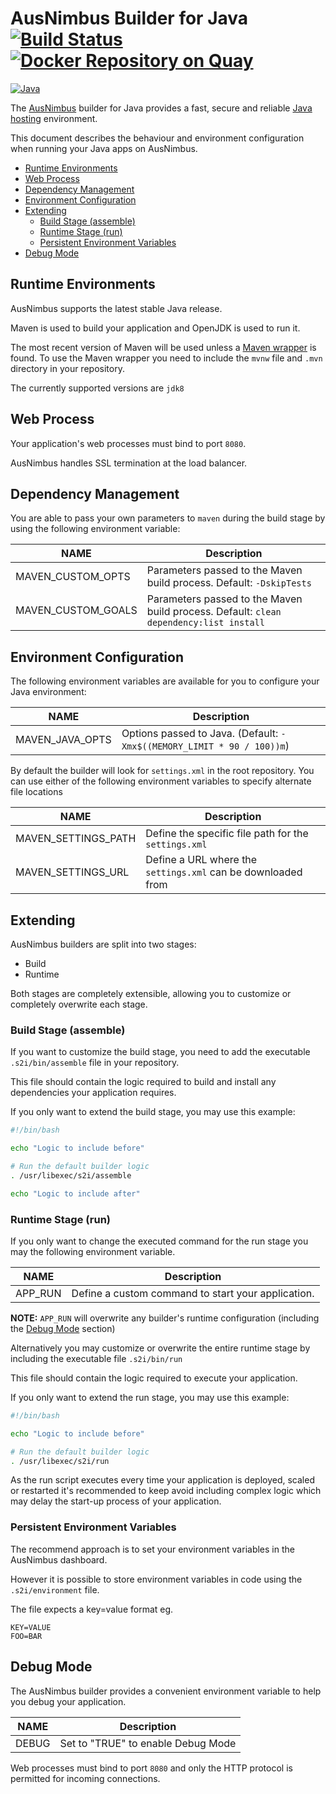 # AusNimbus Builder for Java [![Build Status](https://travis-ci.org/ausnimbus/s2i-java.svg?branch=master)](https://travis-ci.org/ausnimbus/s2i-java) [![Docker Repository on Quay](https://quay.io/repository/ausnimbus/s2i-java/status "Docker Repository on Quay")](https://quay.io/repository/ausnimbus/s2i-java)

[![Java](https://user-images.githubusercontent.com/2239920/27720635-f9da4d7c-5d9d-11e7-9b1d-82f21acd2944.jpg)](https://www.ausnimbus.com.au/)

The [AusNimbus](https://www.ausnimbus.com.au/) builder for Java provides a fast, secure and reliable [Java hosting](https://www.ausnimbus.com.au/languages/java-hosting/) environment.

This document describes the behaviour and environment configuration when running your Java apps on AusNimbus.

- [Runtime Environments](#runtime-environments)
- [Web Process](#web-process)
- [Dependency Management](#dependency-management)
- [Environment Configuration](#environment-configuration)
- [Extending](#extending)
  - [Build Stage (assemble)](#build-stage-assemble)
  - [Runtime Stage (run)](#runtime-stage-run)
  - [Persistent Environment Variables](#persistent-environment-variables)
- [Debug Mode](#debug-mode)

## Runtime Environments

AusNimbus supports the latest stable Java release.

Maven is used to build your application and OpenJDK is used to run it.

The most recent version of Maven will be used unless a [Maven wrapper](https://github.com/takari/maven-wrapper) is found. To use the Maven wrapper you need to include the `mvnw` file and `.mvn` directory in your repository.

The currently supported versions are `jdk8`

## Web Process

Your application's web processes must bind to port `8080`.

AusNimbus handles SSL termination at the load balancer.

## Dependency Management

You are able to pass your own parameters to `maven` during the build stage by using the following environment variable:

NAME               | Description
-------------------|-------------
MAVEN_CUSTOM_OPTS  | Parameters passed to the Maven build process. Default: `-DskipTests`
MAVEN_CUSTOM_GOALS | Parameters passed to the Maven build process. Default: `clean dependency:list install`

## Environment Configuration

The following environment variables are available for you to configure your Java environment:

NAME                | Description
--------------------|-------------
MAVEN_JAVA_OPTS     | Options passed to Java. (Default: `-Xmx$((MEMORY_LIMIT * 90 / 100))m`)

By default the builder will look for `settings.xml` in the root repository. You can use either of the following environment variables to specify alternate file locations

NAME                | Description
--------------------|------------------------
MAVEN_SETTINGS_PATH | Define the specific file path for the `settings.xml`
MAVEN_SETTINGS_URL  | Define a URL where the `settings.xml` can be downloaded from

## Extending

AusNimbus builders are split into two stages:

- Build
- Runtime

Both stages are completely extensible, allowing you to customize or completely overwrite each stage.

### Build Stage (assemble)

If you want to customize the build stage, you need to add the executable `.s2i/bin/assemble` file in your repository.

This file should contain the logic required to build and install any dependencies your application requires.

If you only want to extend the build stage, you may use this example:

```sh
#!/bin/bash

echo "Logic to include before"

# Run the default builder logic
. /usr/libexec/s2i/assemble

echo "Logic to include after"
```

### Runtime Stage (run)

If you only want to change the executed command for the run stage you may the following environment variable.

NAME        | Description
------------|-------------
APP_RUN     | Define a custom command to start your application.

**NOTE:** `APP_RUN` will overwrite any builder's runtime configuration (including the [Debug Mode](#debug-mode) section)

Alternatively you may customize or overwrite the entire runtime stage by including the executable file `.s2i/bin/run`

This file should contain the logic required to execute your application.

If you only want to extend the run stage, you may use this example:

```sh
#!/bin/bash

echo "Logic to include before"

# Run the default builder logic
. /usr/libexec/s2i/run
```

As the run script executes every time your application is deployed, scaled or restarted it's recommended to keep avoid including complex logic which may delay the start-up process of your application.

### Persistent Environment Variables

The recommend approach is to set your environment variables in the AusNimbus dashboard.

However it is possible to store environment variables in code using the `.s2i/environment` file.

The file expects a key=value format eg.

```
KEY=VALUE
FOO=BAR
```

## Debug Mode

The AusNimbus builder provides a convenient environment variable to help you debug your application.

NAME        | Description
------------|-------------
DEBUG       | Set to "TRUE" to enable Debug Mode


Web processes must bind to port `8080` and only the HTTP protocol is permitted for incoming connections.
